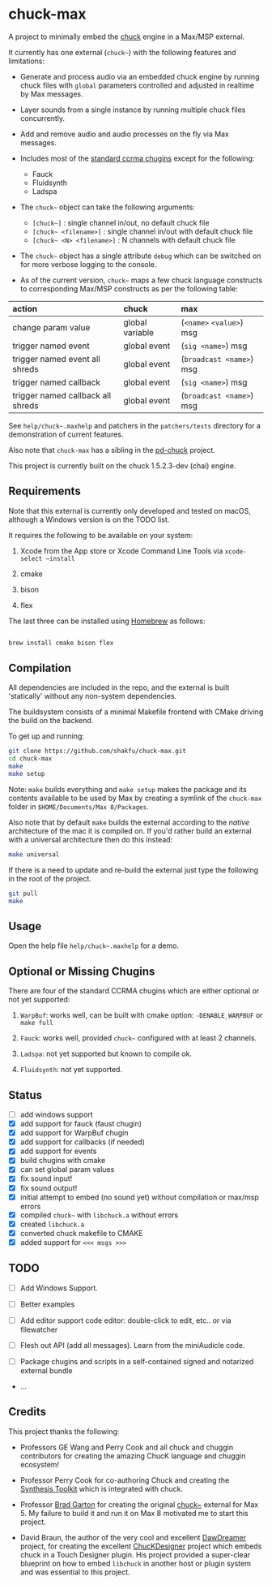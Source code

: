 # chuck-max

A project to minimally embed the [chuck](https://chuck.stanford.edu) engine in a Max/MSP external.

It currently has one external (`chuck~`) with the following features and limitations:

- Generate and process audio via an embedded chuck engine by running chuck files with `global` parameters controlled and adjusted in realtime by Max messages.

- Layer sounds from a single instance by running multiple chuck files concurrently.

- Add and remove audio and audio processes on the fly via Max messages.

- Includes most of the [standard ccrma chugins](https://github.com/ccrma/chugins) except for the following:

  - Fauck
  - Fluidsynth
  - Ladspa

- The `chuck~` object can take the following arguments:

  - `[chuck~]` : single channel in/out, no default chuck file
  - `[chuck~ <filename>]` : single channel in/out with default chuck file
  - `[chuck~ <N> <filename>]` : N channels with default chuck file

- The `chuck~` object has a single attribute `debug` which can be switched on for more verbose logging to the console.

- As of the current version, `chuck~` maps a few chuck language constructs to corresponding Max/MSP constructs as per the following table:

| action                            | chuck              | max                          |
| :-------------------------------- | :----------------  | :--------------------------  |
| change param value                | global variable    | (`<name>` `<value>`)  msg    |
| trigger named event               | global event       | (`sig <name>`) msg           |
| trigger named event all shreds    | global event       | (`broadcast <name>`) msg     |
| trigger named callback            | global event       | (`sig <name>`) msg           |
| trigger named callback all shreds | global event       | (`broadcast <name>`)  msg    |

See `help/chuck~.maxhelp` and patchers in the `patchers/tests` directory for a demonstration of current features.

Also note that `chuck-max` has a sibling in the [pd-chuck](https://github.com/shakfu/pd-chuck) project.

This project is currently built on the chuck 1.5.2.3-dev (chai) engine.

## Requirements

Note that this external is currently only developed and tested on macOS, although a Windows version is on the TODO list.

It requires the following to be available on your system:

1. Xcode from the App store or Xcode Command Line Tools via `xcode-select –install`

2. cmake

3. bison

4. flex

The last three can be installed using [Homebrew](https://brew.sh) as follows:

```bash

brew install cmake bison flex

```

## Compilation

All dependencies are included in the repo, and the external is built 'statically' without any non-system dependencies.

The buildsystem consists of a minimal Makefile frontend with CMake driving the build on the backend.

To get up and running:

```bash
git clone https://github.com/shakfu/chuck-max.git
cd chuck-max
make
make setup
```

Note: `make` builds everything and `make setup` makes the package and its contents available to be used by Max by creating a symlink of the `chuck-max` folder in `$HOME/Documents/Max 8/Packages`.

Also note that by default `make` builds the external according to the
*native* architecture of the mac it is compiled on. If you'd rather build an  external with a universal architecture then do this instead:

```bash
make universal
```

If there is a need to update and re-build the external just type the following in the root of the project.

```bash
git pull
make
```

## Usage

Open the help file `help/chuck~.maxhelp` for a demo.

## Optional or Missing Chugins

There are four of the standard CCRMA chugins which are either optional or not yet supported:

1. `WarpBuf`: works well, can be built with cmake option: `-DENABLE_WARPBUF` or `make full`

2. `Fauck`: works well, provided `chuck~` configured with at least 2 channels.

3. `Ladspa`: not yet supported but known to compile ok.

4. `Fluidsynth`: not yet supported.

## Status

- [ ] add windows support
- [x] add support for fauck (faust chugin)
- [x] add support for WarpBuf chugin
- [x] add support for callbacks (if needed)
- [x] add support for events
- [x] build chugins with cmake
- [x] can set global param values
- [x] fix sound input!
- [x] fix sound output!
- [x] initial attempt to embed (no sound yet) without compilation or max/msp errors
- [x] compiled `chuck~` with `libchuck.a` without errors
- [x] created `libchuck.a`
- [x] converted chuck makefile to CMAKE
- [x] added support for `<<< msgs >>>`

## TODO

- [ ] Add Windows Support.

- [ ] Better examples

- [ ] Add editor support code editor: double-click to edit, etc.. or via filewatcher

- [ ] Flesh out API (add all messages). Learn from the miniAudicle code.

- [ ] Package chugins and scripts in a self-contained signed and notarized external bundle

- ...

## Credits

This project thanks the following:

- Professors GE Wang and Perry Cook and all chuck and chuggin contributors for creating the amazing ChucK language and chuggin ecosystem!

- Professor Perry Cook for co-authoring Chuck and creating the [Synthesis Toolkit](https://github.com/thestk/stk) which is integrated with chuck.

- Professor [Brad Garton](http://sites.music.columbia.edu/brad) for creating the original [chuck~](http://sites.music.columbia.edu/brad/chuck~) external for Max 5. My failure to build it and run it on Max 8 motivated me to start this project.

- David Braun, the author of the very cool and excellent [DawDreamer](https://github.com/DBraun/DawDreamer) project, for creating the excellent [ChucKDesigner](https://github.com/DBraun/ChucKDesigner) project which embeds chuck in a Touch Designer plugin. His project provided a super-clear blueprint on how to embed `libchuck` in another host or plugin system and was essential to this project.
